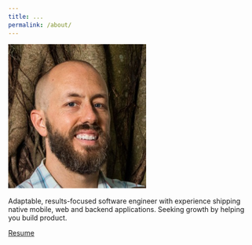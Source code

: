 ```yaml
---
title: ...
permalink: /about/
---
```


<img class="profile-pic" src="/assets/profile-pic.jpg"/>

<p class="lead">
Adaptable, results-focused software engineer with experience shipping native mobile, web and backend applications. 
Seeking growth by helping you build product.</p>

<a href="{{ site.baseurl }}/assets/mac-resume-6-8-2021.pdf" alt="Aaron Connolly - Resume">Resume</a>

